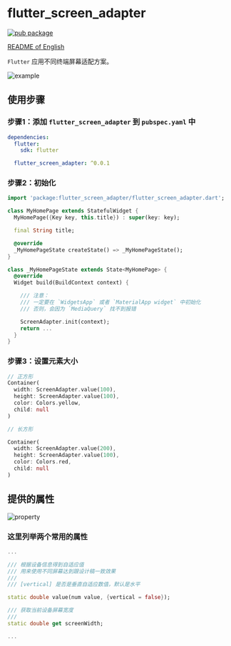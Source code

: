 # flutter_screen_adapter

[![pub package](https://img.shields.io/pub/v/flutter_screen_adapter.svg)](https://pub.dartlang.org/packages/flutter_screen_adapter)

[README of English](https://github.com/tal-tech/flutter_screen_adapter/blob/master/README_EN.md)

`Flutter` 应用不同终端屏幕适配方案。

<img src='https://raw.githubusercontent.com/tal-tech/flutter_screen_adapter/master/doc/example_zh.png' alt='example' />

## 使用步骤

### 步骤1：添加 `flutter_screen_adapter` 到 `pubspec.yaml` 中

```yaml
dependencies:
  flutter:
    sdk: flutter

  flutter_screen_adapter: ^0.0.1
```

### 步骤2：初始化

```dart
import 'package:flutter_screen_adapter/flutter_screen_adapter.dart';

class MyHomePage extends StatefulWidget {
  MyHomePage({Key key, this.title}) : super(key: key);

  final String title;

  @override
  _MyHomePageState createState() => _MyHomePageState();
}

class _MyHomePageState extends State<MyHomePage> {
  @override
  Widget build(BuildContext context) {

    /// 注意：
    /// 一定要在 `WidgetsApp` 或者 `MaterialApp widget` 中初始化
    /// 否则，会因为 `MediaQuery` 找不到报错

    ScreenAdapter.init(context);
    return ...
  }
}
```

### 步骤3：设置元素大小

```dart
// 正方形
Container(
  width: ScreenAdapter.value(100),
  height: ScreenAdapter.value(100),
  color: Colors.yellow,
  child: null
)

// 长方形

Container(
  width: ScreenAdapter.value(200),
  height: ScreenAdapter.value(100),
  color: Colors.red,
  child: null
)

```

## 提供的属性

<img src="https://raw.githubusercontent.com/tal-tech/flutter_screen_adapter/master/doc/property.png" alt="property"  >

### 这里列举两个常用的属性

```dart
...

/// 根据设备信息得到自适应值
/// 用来使用不同屏幕达到跟设计稿一致效果
///
/// [vertical] 是否是垂直自适应数值，默认是水平

static double value(num value, {vertical = false});

/// 获取当前设备屏幕宽度
///
static double get screenWidth;

...
```